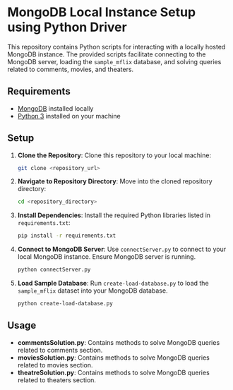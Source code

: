 # MongoDB Local Instance Setup using Python Driver

This repository contains Python scripts for interacting with a locally hosted MongoDB instance. The provided scripts facilitate connecting to the MongoDB server, loading the `sample_mflix` database, and solving queries related to comments, movies, and theaters.

## Requirements

- [MongoDB](https://www.mongodb.com/try/download/community) installed locally
- [Python 3](https://www.python.org/downloads/) installed on your machine

## Setup

1. **Clone the Repository**: Clone this repository to your local machine:

    ```bash
    git clone <repository_url>
    ```

2. **Navigate to Repository Directory**: Move into the cloned repository directory:

    ```bash
    cd <repository_directory>
    ```

3. **Install Dependencies**: Install the required Python libraries listed in `requirements.txt`:

    ```bash
    pip install -r requirements.txt
    ```

4. **Connect to MongoDB Server**: Use `connectServer.py` to connect to your local MongoDB instance. Ensure MongoDB server is running.

    ```bash
    python connectServer.py
    ```

5. **Load Sample Database**: Run `create-load-database.py` to load the `sample_mflix` dataset into your MongoDB database.

    ```bash
    python create-load-database.py
    ```

## Usage

- **commentsSolution.py**: Contains methods to solve MongoDB queries related to comments section.
- **moviesSolution.py**: Contains methods to solve MongoDB queries related to movies section.
- **theatreSolution.py**: Contains methods to solve MongoDB queries related to theaters section.


